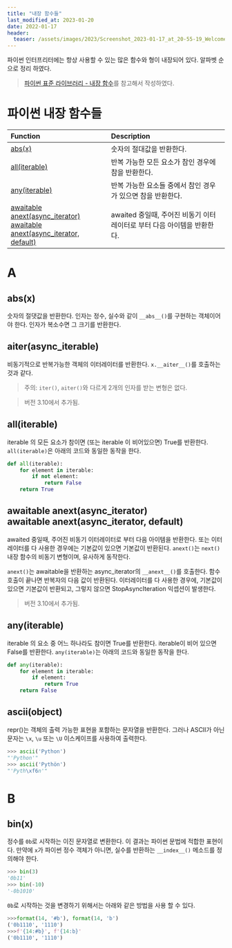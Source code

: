 ```yaml
---
title: "내장 함수들"
last_modified_at: 2023-01-20
date: 2022-01-17
header:
  teaser: /assets/images/2023/Screenshot_2023-01-17_at_20-55-19_WelcometoPython.org.png
---
```


파이썬 인터프리터에는 항상 사용할 수 있는 많은 함수와 형이 내장되어 있다. 알파벳 순으로 정리 하였다.

> [파이썬 표준 라이브러리 - 내장 함수](https://docs.python.org/3/library/functions.html?highlight=built)를 참고해서 작성하였다.

# 파이썬 내장 함수들

| Function | Description |
| :--- | :--- |
| [abs(x)](#absx) | 숫자의 절대값을 반환한다. |
| [all(iterable)](#alliterable) | 반복 가능한 모든 요소가 참인 경우에 참을 반환한다. |
| [any(iterable)](#anyiterable) | 반복 가능한 요소들 중에서 참인 경우가 있으면 참을 반환한다. |
| [awaitable anext(async_iterator)<br>awaitable anext(async_iterator, default)](#awaitable-anextasync_iterator-awaitable-anextasync_iterator-default) | awaited 중일때, 주어진 비동기 이터레이터로 부터 다음 아이템을 반환한다. |


# A

## abs(x)

숫자의 절댓값을 반환한다. 인자는 정수, 실수와 같이 `__abs__()`를 구현하는 객체이어야 한다. 인자가 복소수면 그 크기를 반환한다.

## aiter(async_iterable)

비동기적으로 반복가능한 객체의 이터레이터를 반환한다. `x.__aiter__()`를 호출하는것과 같다.

> 주의: `iter()`, `aiter()`와 다르게 2개의 인자를 받는 변형은 없다.

> 버전 3.10에서 추가됨.

## all(iterable)

iterable 의 모든 요소가 참이면 (또는 iterable 이 비어있으면) True를 반환한다. `all(iterable)`은 아래의 코드와 동일한 동작을 한다.

```python
def all(iterable):
    for element in iterable:
        if not element:
            return False
    return True
```

## awaitable anext(async_iterator)<br>awaitable anext(async_iterator, default)

awaited 중일때, 주어진 비동기 이터레이터로 부터 다음 아이템을 반환한다. 또는 이터레이터를 다 사용한 경우에는 기본값이 있으면 기본값이 반환된다. `anext()`는 `next()` 내장 함수의 비동기 변형이며, 유사하게 동작한다.

`anext()`는 awaitable을 반환하는 async_iterator의 `__anext__()`를 호출한다. 함수 호출이 끝나면 반복자의 다음 값이 반환된다. 이터레이터를 다 사용한 경우에, 기본값이 있으면 기본값이 반환되고, 그렇지 않으면 StopAsyncIteration 익셉션이 발생한다.
     
> 버전 3.10에서 추가됨.

## any(iterable)

iterable 의 요소 중 어느 하나라도 참이면 True를 반환한다. iterable이 비어 있으면 False를 반환한다. `any(iterable)`는 아래의 코드와 동일한 동작을 한다.

```python
def any(iterable):
    for element in iterable:
        if element:
            return True
    return False
```

## ascii(object)
repr()는 객체의 출력 가능한 표현을 포함하는 문자열을 반환한다. 그러나 ASCII가 아닌 문자는 `\x`, `\u` 또는 `\U` 이스케이프를 사용하여 출력한다.

```python
>>> ascii('Python')
"'Python'"
>>> ascii('Pythön')
"'Pyth\xf6n'"
```

# B

## bin(x)

정수를 `0b`로 시작하는 이진 문자열로 변환한다. 이 결과는 파이썬 문법에 적합한 표현이다. 만약에 `x`가 파이썬 정수 객체가 아니면, 실수를 반환하는 `__index__()` 메소드를 정의해야 한다. 

```python
>>> bin(3)
'0b11'
>>> bin(-10)
'-0b1010'
```

`0b`로 시작하는 것을 변경하기 위해서는 아래와 같은 방법을 사용 할 수 있다.

```python
>>>format(14, '#b'), format(14, 'b')
('0b1110', '1110')
>>>f'{14:#b}', f'{14:b}'
('0b1110', '1110')
```

